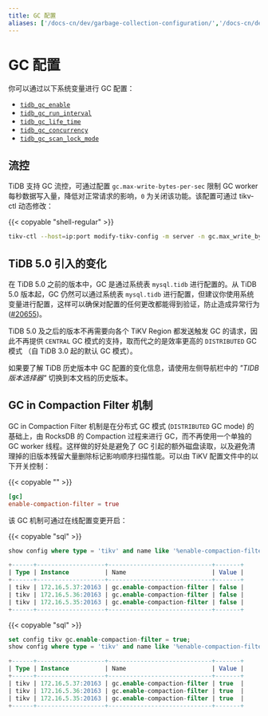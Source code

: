 ```yaml
---
title: GC 配置
aliases: ['/docs-cn/dev/garbage-collection-configuration/','/docs-cn/dev/reference/garbage-collection/configuration/']
---
```


# GC 配置

你可以通过以下系统变量进行 GC 配置：

* [`tidb_gc_enable`](/system-variables.md#tidb_gc_enable-从-v50-版本开始引入)
* [`tidb_gc_run_interval`](/system-variables.md#tidb_gc_run_interval-从-v50-版本开始引入)
* [`tidb_gc_life_time`](/system-variables.md#tidb_gc_life_time-从-v50-版本开始引入)
* [`tidb_gc_concurrency`](/system-variables.md#tidb_gc_concurrency-从-v50-版本开始引入)
* [`tidb_gc_scan_lock_mode`](/system-variables.md#tidb_gc_scan_lock_mode-从-v50-版本开始引入)

## 流控

TiDB 支持 GC 流控，可通过配置 `gc.max-write-bytes-per-sec` 限制 GC worker 每秒数据写入量，降低对正常请求的影响，`0` 为关闭该功能。该配置可通过 tikv-ctl 动态修改：

{{< copyable "shell-regular" >}}

```bash
tikv-ctl --host=ip:port modify-tikv-config -m server -n gc.max_write_bytes_per_sec -v 10MB
```

## TiDB 5.0 引入的变化

在 TiDB 5.0 之前的版本中，GC 是通过系统表 `mysql.tidb` 进行配置的。从 TiDB 5.0 版本起，GC 仍然可以通过系统表 `mysql.tidb` 进行配置，但建议你使用系统变量进行配置，这样可以确保对配置的任何更改都能得到验证，防止造成异常行为 ([#20655](https://github.com/pingcap/tidb/issues/20655))。

TiDB 5.0 及之后的版本不再需要向各个 TiKV Region 都发送触发 GC 的请求，因此不再提供 `CENTRAL` GC 模式的支持，取而代之的是效率更高的 `DISTRIBUTED` GC 模式 （自 TiDB 3.0 起的默认 GC 模式）。

如果要了解 TiDB 历史版本中 GC 配置的变化信息，请使用左侧导航栏中的 _"TIDB 版本选择器"_ 切换到本文档的历史版本。

## GC in Compaction Filter 机制

GC in Compaction Filter 机制是在分布式 GC 模式 (`DISTRIBUTED` GC mode) 的基础上，由 RocksDB 的 Compaction 过程来进行 GC，而不再使用一个单独的 GC worker 线程。这样做的好处是避免了 GC 引起的额外磁盘读取，以及避免清理掉的旧版本残留大量删除标记影响顺序扫描性能。可以由 TiKV 配置文件中的以下开关控制：

{{< copyable "" >}}

```toml
[gc]
enable-compaction-filter = true
```

该 GC 机制可通过在线配置变更开启：

{{< copyable "sql" >}}

```sql
show config where type = 'tikv' and name like '%enable-compaction-filter%';
```

```sql
+------+-------------------+-----------------------------+-------+
| Type | Instance          | Name                        | Value |
+------+-------------------+-----------------------------+-------+
| tikv | 172.16.5.37:20163 | gc.enable-compaction-filter | false |
| tikv | 172.16.5.36:20163 | gc.enable-compaction-filter | false |
| tikv | 172.16.5.35:20163 | gc.enable-compaction-filter | false |
+------+-------------------+-----------------------------+-------+
```

{{< copyable "sql" >}}

```sql
set config tikv gc.enable-compaction-filter = true;
show config where type = 'tikv' and name like '%enable-compaction-filter%';
```

```sql
+------+-------------------+-----------------------------+-------+
| Type | Instance          | Name                        | Value |
+------+-------------------+-----------------------------+-------+
| tikv | 172.16.5.37:20163 | gc.enable-compaction-filter | true  |
| tikv | 172.16.5.36:20163 | gc.enable-compaction-filter | true  |
| tikv | 172.16.5.35:20163 | gc.enable-compaction-filter | true  |
+------+-------------------+-----------------------------+-------+
```
